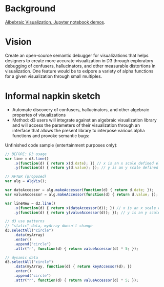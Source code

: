 # Background
[Albebraic Visualization, Jupyter notebook demos](https://github.com/quiltdata/algebraic-vis).

# Vision
Create an open-source semantic debugger for visualizations that helps designers to create more accurate visualization in D3 through exploratory debugging of confusers, hallucinators, and other measurable distortions in visualization. One feature would be to exlpore a variety of alpha functions for a given visualization through small multiples.

# Informal napkin sketch
* Automate discovery of confusers, hallucinators, and other algebraic propertes of visualizations
* Method: d3 users will integrate against an algebraic visualization library and will access the parameters of their visualization
through an interface that allows the present library to interpose various alpha functions and provoke semantic bugs:

Unfinished code sample (entertainment purposes only):
```javascript
// BEFORE: D3 usage
var line = d3.line()
    .x(function(d) { return x(d.date); }) // x is an x scale defined elsewhere
    .y(function(d) { return y(d.value); }); // y is an y scale defined elsewhere

// AFTER (proposed)
var alg = AlgVis();

var dateAccessor = alg.makeAccessor(function(d) { return d.date; });
var valueAccessor = alg.makeAccessor(function(d) { return d.value; });

var lineNew = d3.line()
    .x(function(d) { return x(dateAccessor(d)); }) // x is an x scale defined elsewhere
    .y(function(d) { return y(valueAccessor(d)); }); // y is an y scale defined elsewhere

// d3 use patterns
// "static" data, myArray doesn't change
d3.selectAll("circle")
    .data(myArray)
    .enter()
    .append("circle")
    .attr("r", function(d) { return valueAccessor(d) * 5; });

// dynamic data
d3.selectAll("circle")
    .data(myArray, function(d) { return keyAccessor(d); })
    .enter()
    .append("circle")
    .attr("r", function(d) { return valueAccessor(d) * 5; });
```



